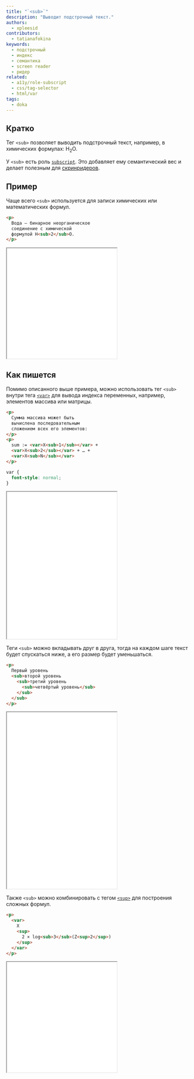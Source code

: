 ```yaml
---
title: "`<sub>`"
description: "Выводит подстрочный текст."
authors:
  - xpleesid
contributors:
  - tatianafokina
keywords:
  - подстрочный
  - индекс
  - семантика
  - screen reader
  - ридер
related:
  - a11y/role-subscript
  - css/tag-selector
  - html/var
tags:
  - doka
---
```


## Кратко

Тег `<sub>` позволяет выводить подстрочный текст, например, в химических формулах: H<sub>2</sub>O.

У `<sub>` есть роль [`subscript`](/a11y/role-subscript/). Это добавляет ему семантический вес и делает полезным для [скринридеров](/a11y/screenreaders/).

## Пример

Чаще всего `<sub>` используется для записи химических или математических формул.

```html
<p>
  Вода — бинарное неорганическое
  соединение с химической
  формулой H<sub>2</sub>O.
</p>
```

<iframe title="Пример с формулой воды" src="demos/basic/" height="300"></iframe>

## Как пишется

Помимо описанного выше примера, можно использовать тег `<sub>` внутри тега [`<var>`](/html/var/) для вывода индекса переменных, например, элементов массива или матрицы.

```html
<p>
  Сумма массива может быть
  вычислена последовательным
  сложением всех его элементов:
</p>
<p>
  sum := <var>X<sub>1</sub></var> +
  <var>X<sub>2</sub></var> + … +
  <var>X<sub>N</sub></var>
</p>
```

```css
var {
  font-style: normal;
}
```

<iframe title="Пример с математической формулой" src="demos/variables/" height="400"></iframe>

Теги `<sub>` можно вкладывать друг в друга, тогда на каждом шаге текст будет спускаться ниже, а его размер будет уменьшаться.

```html
<p>
  Первый уровень
  <sub>второй уровень
    <sub>третий уровень
      <sub>четвёртый уровень</sub>
    </sub>
  </sub>
</p>
```

<iframe title="Пример с математической формулой" src="demos/nested/" height="480"></iframe>

Также `<sub>` можно комбинировать с тегом [`<sup>`](/html/sup/) для построения сложных формул.

```html
<p>
  <var>
    X
    <sup>
      2 × log<sub>3</sub>(Z<sup>2</sup>)
    </sup>
  </var>
</p>
```

<iframe title="Пример с тегом sup" src="demos/sup/" height="300"></iframe>
